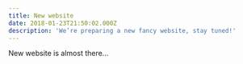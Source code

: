 ```yaml
---
title: New website
date: 2018-01-23T21:50:02.000Z
description: 'We’re preparing a new fancy website, stay tuned!'
---
```

New website is almost there...
